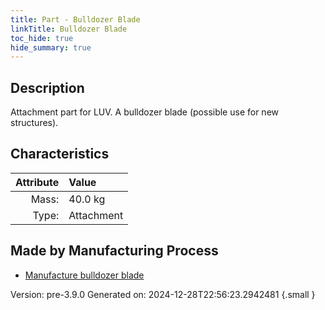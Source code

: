 ```yaml
---
title: Part - Bulldozer Blade
linkTitle: Bulldozer Blade
toc_hide: true
hide_summary: true
---
```


## Description
Attachment part for LUV. A bulldozer blade (possible use for new structures).

## Characteristics

| Attribute      | Value |
|--------:|:------|
|Mass:|40.0 kg|
|Type:|Attachment|

## Made by Manufacturing Process

- [Manufacture bulldozer blade](/docs/definitions/process/manufacture-bulldozer-blade)



Version: pre-3.9.0 Generated on: 2024-12-28T22:56:23.2942481
{.small }

